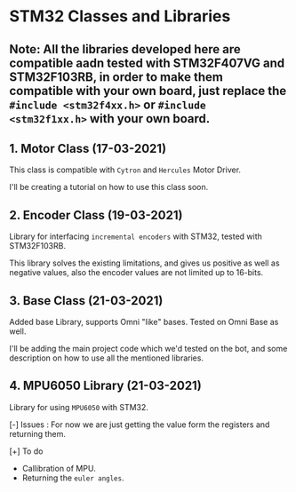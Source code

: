 # STM32 Classes and Libraries

## Note: All the libraries developed here are compatible aadn tested with STM32F407VG and STM32F103RB, in order to make them compatible with your own board, just replace the `#include <stm32f4xx.h>` or `#include <stm32f1xx.h>` with your own board.

## 1. Motor Class (17-03-2021)

This class is compatible with `Cytron` and `Hercules` Motor Driver.

I'll be creating a tutorial on how to use this class soon.

## 2. Encoder Class (19-03-2021)

Library for interfacing `incremental encoders` with STM32, tested with STM32F103RB. 

This library solves the existing limitations, and gives us positive as well as negative values, also the encoder values are not limited up to 16-bits.

## 3. Base Class (21-03-2021)

Added base Library, supports Omni "like" bases. Tested on Omni Base as well.

I'll be adding the main project code which we'd tested on the bot, and some description on how to use all the mentioned libraries.

## 4. MPU6050 Library (21-03-2021)

Library for using `MPU6050` with STM32.

[-] Issues : For now we are just getting the value form the registers and returning them. 

[+] To do 
* Callibration of MPU.
* Returning the `euler angles`.
